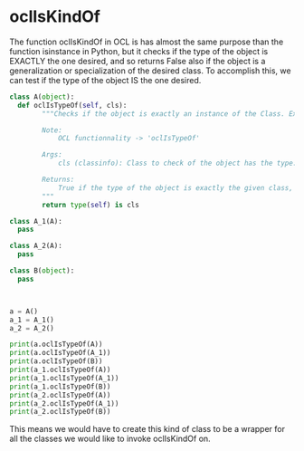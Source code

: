 # oclIsKindOf

The function oclIsKindOf in OCL is has almost the same purpose than the function isinstance in Python, but it checks if the type of the object is EXACTLY the one desired, and so returns False also if the object is a generalization or specialization of the desired class.
To accomplish this, we can test if the type of the object IS the one desired.

```Python
class A(object):
  def oclIsTypeOf(self, cls):
        """Checks if the object is exactly an instance of the Class. Exactly means that it will return False even if the object is a generalization or specialization of the desired class.

        Note:
            OCL functionnality -> 'oclIsTypeOf'

        Args:
            cls (classinfo): Class to check of the object has the type.

        Returns:
            True if the type of the object is exactly the given class, False otherwise.
        """
        return type(self) is cls

class A_1(A):
  pass

class A_2(A):
  pass

class B(object):
  pass



a = A()
a_1 = A_1()
a_2 = A_2()

print(a.oclIsTypeOf(A))
print(a.oclIsTypeOf(A_1))
print(a.oclIsTypeOf(B))
print(a_1.oclIsTypeOf(A))
print(a_1.oclIsTypeOf(A_1))
print(a_1.oclIsTypeOf(B))
print(a_2.oclIsTypeOf(A))
print(a_2.oclIsTypeOf(A_1))
print(a_2.oclIsTypeOf(B))
```

This means we would have to create this kind of class to be a wrapper for all the classes we would like to invoke oclIsKindOf on.
